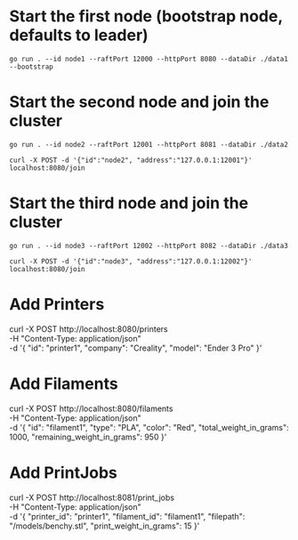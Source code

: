 # Start the first node (bootstrap node, defaults to leader)
```go run . --id node1 --raftPort 12000 --httpPort 8080 --dataDir ./data1 --bootstrap```

# Start the second node and join the cluster
```go run . --id node2 --raftPort 12001 --httpPort 8081 --dataDir ./data2```

```curl -X POST -d '{"id":"node2", "address":"127.0.0.1:12001"}' localhost:8080/join```

# Start the third node and join the cluster
```go run . --id node3 --raftPort 12002 --httpPort 8082 --dataDir ./data3```

```curl -X POST -d '{"id":"node3", "address":"127.0.0.1:12002"}' localhost:8080/join```


# Add Printers
curl -X POST http://localhost:8080/printers \
  -H "Content-Type: application/json" \
  -d '{
        "id": "printer1",
        "company": "Creality",
        "model": "Ender 3 Pro"
      }'


# Add Filaments
curl -X POST http://localhost:8080/filaments \
  -H "Content-Type: application/json" \
  -d '{
        "id": "filament1",
        "type": "PLA",
        "color": "Red",
        "total_weight_in_grams": 1000,
        "remaining_weight_in_grams": 950
      }'


# Add PrintJobs
curl -X POST http://localhost:8081/print_jobs \
  -H "Content-Type: application/json" \
  -d '{ "printer_id": "printer1", "filament_id": "filament1", "filepath": "/models/benchy.stl", "print_weight_in_grams": 15 }'
